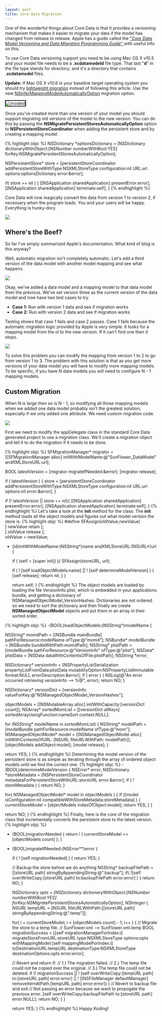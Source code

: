 ```yaml
--- 
layout: post
title: Core Data Migration
---
```


One of the wonderful things about Core Data is that it provides a versioning mechanism that makes it easier to migrate your data if the model has changed from release to release. Apple has a guide called the <a href="http://developer.apple.com/documentation/Cocoa/Conceptual/CoreDataVersioning/Introduction/Introduction.html#//apple_ref/doc/uid/TP40004403">"<em>Core Data Model Versioning and Data Migration Programming Guide</em>" </a> with useful info on this.

To use Core Data versioning support you need to be using Mac OS X v10.5 and your model file needs to be a **.xcdatamodeld** file type. That last "**d**" in the file type stands for directory; and it's a directory that contains **.xcdatamodel** files.

**Update:** If Mac OS X v10.6 is your baseline target operating system you should try <a href="http://developer.apple.com/mac/library/documentation/Cocoa/Conceptual/CoreDataVersioning/Articles/vmLightweight.html">lightweight migration</a> instead of following this article. Use the new <a href="http://developer.apple.com/mac/library/documentation/Cocoa/Reference/CoreDataFramework/Classes/NSPersistentStoreCoordinator_Class/NSPersistentStoreCoordinator.html#//apple_ref/doc/c_ref/NSInferMappingModelAutomaticallyOption">NSInferMappingModelAutomaticallyOption</a> migration option.

<img style="border: 2px solid black;" title="modeld" 
     src="/images/modeld.png" alt="modeld" />

Once you've created more than one version of your model you should support migrating old versions of the model to the new version. You can do this by passing the **NSMigratePersistentStoresAutomaticallyOption** option to **NSPersistentStoreCoordinator** when adding the persistent store and by creating a mapping model.

{% highlight objc %}
NSDictionary *optionsDictionary =
[NSDictionary
      dictionaryWithObject:[NSNumber numberWithBool:YES]
      forKey:NSMigratePersistentStoresAutomaticallyOption];

NSPersistentStore* store = [persistentStoreCoordinator
       addPersistentStoreWithType:NSXMLStoreType
       configuration:nil
       URL:url
       options:optionsDictionary
       error:&error];

if( store == nil ) {
    [[NSApplication sharedApplication] presentError:error];
    [[NSApplication sharedApplication] terminate:self];
}
{% endhighlight %}

Core Data will now magically convert the data from version 1 to version 2, if necessary when the program loads. You and your users will be happy. Everything is hunky-dory.

<img src="/images/mappingModel1.jpg" />

## Where's the Beef? ##
So far I've simply summarized Apple's documentation. What kind of blog is this anyway?

Well, automatic migration isn't completely automatic. Let's add a third version of the data model with another model mapping and see what happens.

<img src="/images/mappingmodel2.jpg" />

Okay, we've added a data model and a mapping model to that data model from the previous. We've set version three as the current version of the data model and now have two test cases to try.

- **Case 1:** Run with version 1 data and see if migration works
-	**Case 2:** Run with version 2 data and see if migration works

Testing shows that case 1 fails and case 2 passes. Case 1 fails because the automatic migration logic provided by Apple is very simple. It looks for a mapping model from the ol to the new version. If it can't find one then it stops.

<img src="/images/mappingmodel3.jpg"/>

To solve this problem you can modify the mapping from version 1 to 2 to go from version 1 to 3. The problem with this solution is that as you get more versions of your data model you will have to modify more mapping models. To be specific, if you have N data models you will need to configure N - 1 mapping models.

## Custom Migration ##
When N is large then so is N - 1, so modifying all those mapping models when we added one data model probably isn't the greatest solution; especially if we only added one attribute. We need custom migration code.

<img src="/images/mappingmodel4.jpg"  />

First we need to modify the appDelegate class in the standard Core Data generated project to use a migration class. We'll create a migration object and tell it to do the migration if it needs to be done.

{% highlight objc %}
SFMigrationManager* migrator = [[SFMigrationManager alloc]
      initWithModelName:@"SunFlower_DataModel"
      andXMLStoreURL:url];

BOOL latestVersion = [migrator migrateIfNeeded:&amp;error];
[migrator release];

if ( latestVersion ) {
  store = [persistentStoreCoordinator
           addPersistentStoreWithType:NSXMLStoreType
           configuration:nil
           URL:url
           options:nil
           error:&amp;error];
}

if (! latestVersion || store == nil){
  [[NSApplication sharedApplication] presentError:error];
  [[NSApplication sharedApplication] terminate:self];
}
{% endhighlight %}
Let's take a look at the **init** method for the class. The **init** method loads all the object models and figures out what model version the store is.
{% highlight objc %}
#define SFAssign(oldValue,newValue) \
  [ newValue retain ]; \
  [ oldValue release ]; \
  oldValue = newValue;

- (id)initWithModelName:(NSString*)name
      andXMLStoreURL:(NSURL*)url {

  if ( (self = [super init]) ){
    SFAssign(storeURL, url);

    if ( ! [self loadObjectModels:name] ||
         ! [self determineModelVersion] ) {
      [self release];
      return nil;
    }
  }

  return self;
}
{% endhighlight %}
The object models are loaded by loading the file VersionInfo.plist, which is embedded in your applications bundle, and getting a dictionary of NSManagedObjectModel\_VersionHashes. Dictionaries are not ordered so we need to sort the dictionary and then finally we create **NSManagedObjectModel** objects and put them in an array in their sorted order.

{% highlight objc %}
-(BOOL)loadObjectModels:(NSString*)modelName {

  NSString* momdPath = [[NSBundle mainBundle] pathForResource:modelName ofType:@"momd"];
  NSBundle* modelBundle = [NSBundle bundleWithPath:momdPath];
  NSString* plistPath = [modelBundle pathForResource:@"VersionInfo" ofType:@"plist"];
  NSData* plistData = [NSData dataWithContentsOfFile:plistPath];
  NSString *error;

  NSDictionary* versionInfo = [NSPropertyListSerialization propertyListFromData:plistData
                                                 mutabilityOption:NSPropertyListImmutable
                                                           format:NULL
                                                 errorDescription:&amp;error];
  if ( error ) {
    NSLog(@"An error occurred retrieving versionInfo --&gt; %@", error);
    return NO;
  }

  NSDictionary* versionDict 
    = [versionInfo valueForKey:@"NSManagedObjectModel_VersionHashes"];

  objectModels = [[NSMutableArray alloc] initWithCapacity:[versionDict count]];
  NSArray* sortedMomList = [[versionDict allKeys] sortedArrayUsingFunction:nameSort context:NULL];

  for (NSString* modelName in sortedMomList) {
    NSString* modelPath = [modelBundle pathForResource:modelName ofType:@"mom"];
    NSManagedObjectModel* model =
         [[NSManagedObjectModel alloc] initWithContentsOfURL: [NSURL fileURLWithPath: modelPath]];
    [objectModels addObject:model];
    [model release];
  }

  return YES;
}
{% endhighlight %}
Determining the model version of the persistent store is as simple as iterating through the array of ordered object models until we find the correct one.
{% highlight objc %}
-(BOOL)determineModelVersion {
  NSError* error;
  NSDictionary *storeMetadata = [NSPersistentStoreCoordinator
                                 metadataForPersistentStoreWithURL:storeURL
                                 error:&amp;error];
  if ( ! storeMetadata ) {
    return NO;
  }

  for( NSManagedObjectModel* model in objectModels ) {
    if ([model isConfiguration:nil compatibleWithStoreMetadata:storeMetadata] ) {
      currentStoreModel = [objectModels indexOfObject:model];
      return YES;
    }
  }

  return NO;
}
{% endhighlight %}
Finally, here is the core of the migration class that incrementally converts the persistent store to the latest version.
{% highlight objc %}
- (BOOL)migrationNeeded {
  return ! ( currentStoreModel == [objectModels count] );
}

- (BOOL)migrateIfNeeded:(NSError**)error {

  if ( ! [self migrationNeeded] ) {
    return YES; }

  // Backup the store before we do anything
  NSString* backupFilePath = [[storeURL path] stringByAppendingString:@".backup"];
  if( ![self overWriteCopy:[storeURL path] to:backupFilePath error:error] ) {
    return NO;
  }

  NSDictionary *opts =
  [NSDictionary dictionaryWithObject:[NSNumber numberWithBool:YES]
                              forKey:NSMigratePersistentStoresAutomaticallyOption];
  NSInteger i;
  NSURL* tempURL = [NSURL fileURLWithPath:[[storeURL path] stringByAppendingString:@".temp"]];

  for( i = currentStoreModel; i &lt; [objectModels count] - 1; i++ ) {     // Migrate the store to a temp file.     // SunFlower.xml --&gt; SunFlower.xml.temp
    BOOL migrationSuccess = [[self migrationManagerForIndex:i]
                               migrateStoreFromURL:storeURL type:NSXMLStoreType options:opts
                               withMappingModel:[self mappingModelForIndex:i]
                               toDestinationURL:tempURL
                              destinationType:NSXMLStoreType destinationOptions:opts
                               error:error];

    // Revert and return if:
    // 1.) The migration failed.
    // 2.) The temp file could not be copied over the original.
    // 3.) The temp file could not be deleted.
    if (! migrationSuccess ||
        ! [self overWriteCopy:[tempURL path] to:[storeURL path] error:error] ||
        ! [[NSFileManager defaultManager]  removeItemAtPath:[tempURL path] error:error]) {
      // Revert to backup file and exit
      // Not passing an error because we want to propogate the previous error.
      [self overWriteCopy:backupFilePath to:[storeURL path]  error:NULL];
      return NO;
    }
  }

  return YES;
}
{% endhighlight %}
Happy Koding!
